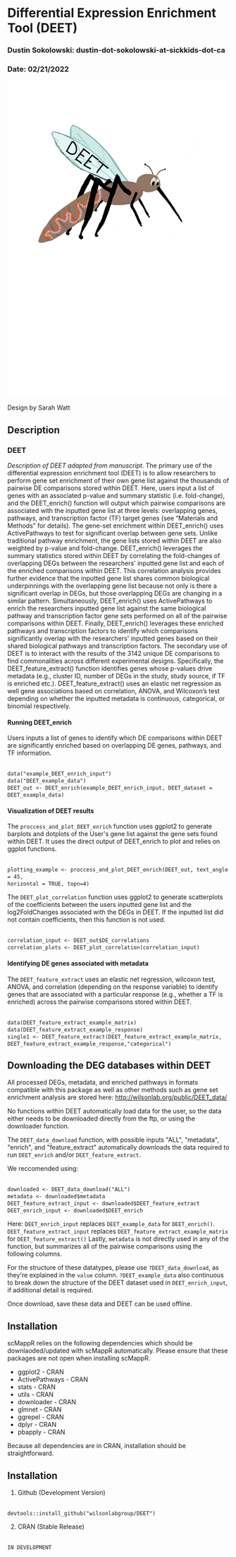 
# Differential Expression Enrichment Tool (DEET)

### Dustin Sokolowski: dustin-dot-sokolowski-at-sickkids-dot-ca

### Date: 02/21/2022

![alt text](https://github.com/wilsonlabgroup/DEET/blob/master/DEET_V2.png?raw=true)

Design by Sarah Watt

## Description

### DEET

*Description of DEET adapted from manuscript*. The primary use of the differential expression enrichment tool (DEET) is to allow researchers to perform gene set enrichment of their own gene list against the thousands of pairwise DE comparisons stored within DEET. Here, users input a list of genes with an associated p-value and summary statistic (i.e. fold-change), and the DEET_enrich() function will output which pairwise comparisons are associated with the inputted gene list at three levels: overlapping genes, pathways, and transcription factor (TF) target genes (see “Materials and Methods” for details). The gene-set enrichment within DEET_enrich() uses ActivePathways to test for significant overlap between gene sets. Unlike traditional pathway enrichment, the gene lists stored within DEET are also weighted by p-value and fold-change. DEET_enrich() leverages the summary statistics stored within DEET by correlating the fold-changes of overlapping DEGs between the researchers' inputted gene list and each of the enriched comparisons within DEET. This correlation analysis provides further evidence that the inputted gene list shares common biological underpinnings with the overlapping gene list because not only is there a significant overlap in DEGs, but those overlapping DEGs are changing in a similar pattern. Simultaneously, DEET_enrich() uses ActivePathways to enrich the researchers inputted gene list against the same biological pathway and transcription factor gene sets performed on all of the pairwise comparisons within DEET. Finally, DEET_enrich() leverages these enriched pathways and transcription factors to identify which comparisons significantly overlap with the researchers' inputted genes based on their shared biological pathways and transcription factors.
The secondary use of DEET is to interact with the results of the 3142 unique DE comparisons to find commonalities across different experimental designs. Specifically, the DEET_feature_extract() function identifies genes whose p-values drive metadata (e.g., cluster ID, number of DEGs in the study, study source, if TF is enriched etc.). DEET_feature_extract() uses an elastic net regression as well gene associations based on correlation, ANOVA, and Wilcoxon’s test depending on whether the inputted metadata is continuous, categorical, or binomial respectively.

#### Running DEET_enrich

Users inputs a list of genes to identify which DE comparisons within DEET are significantly enriched based on overlapping DE genes, pathways, and TF information.


```{r DEET_enrich, eval=FALSE}

data("example_DEET_enrich_input")
data("DEET_example_data")
DEET_out <- DEET_enrich(example_DEET_enrich_input, DEET_dataset = DEET_example_data)

```

#### Visualization of DEET results

The `proccess_and_plot_DEET_enrich` function uses ggplot2 to generate barplots and dotplots of the User's gene list against the gene sets found within DEET. It uses the direct output of DEET_enrich to plot and relies on ggplot functions.

```{r proccess_and_plot_DEET_enrich, eval=FALSE}

plotting_example <- proccess_and_plot_DEET_enrich(DEET_out, text_angle = 45,
horizontal = TRUE, topn=4)

```

The `DEET_plot_correlation` function uses ggplot2 to generate scatterplots of the coefficients between the users inputted gene list and the log2FoldChanges associated with the DEGs in DEET. If the inputted list did not contain coefficients, then this function is not used.

```{r DEET_plot_correlation, eval=FALSE}

correlation_input <- DEET_out$DE_correlations
correlation_plots <- DEET_plot_correlation(correlation_input)

```


#### Identifying DE genes associated with metadata

The `DEET_feature_extract` uses an elastic net regression, wilcoxon test, ANOVA, and correlation (depending on the response variable) to identify genes that are associated with a particular response (e.g., whether a TF is enriched) across the pairwise comparisons stored within DEET.

```{r DEET_feature_extract, eval=FALSE}

data(DEET_feature_extract_example_matrix)
data(DEET_feature_extract_example_response)
single1 <- DEET_feature_extract(DEET_feature_extract_example_matrix,
DEET_feature_extract_example_response,"categorical")

```

## Downloading the DEG databases within DEET

All processed DEGs, metadata, and enriched pathways in formats compatible with this package as well as other methods such as gene set enrichment analysis are stored here: http://wilsonlab.org/public/DEET_data/

No functions within DEET automatically load data for the user, so the data either needs to be downloaded directly from the ftp, or using the downloader function.

The `DEET_data_download` function, with possible inputs "ALL", "metadata", "enrich", and "feature_extract" automatically downloads the data required to run `DEET_enrich` and/or `DEET_feature_extract`.

We reccomended using:
```{r download_data, eval=FALSE}

downloaded <- DEET_data_download("ALL")
metadata <- downloaded$metadata
DEET_feature_extract_input <- downloaded$DEET_feature_extract
DEET_enrich_input <- downloaded$DEET_enrich

```

Here:
`DEET_enrich_input` replaces `DEET_example_data` for `DEET_enrich()`.
`DEET_feature_extract_input` replaces `DEET_feature_extract_example_matrix` for `DEET_feature_extract()`
Lastly, `metadata` is not directly used in any of the function, but summarizes all of the pairwise comparisons using the following columns.

For the structure of these datatypes, please use `?DEET_data_download`, as they're explained in the `value` column.
`?DEET_example_data` also continuous to break down the structure of the DEET dataset used in `DEET_enrich_input`, if additional detail is required.

Once download, save these data and DEET can be used offline.

## Installation

 scMappR relies on the following dependencies which should be downlaoded/updated with scMappR automatically. Please ensure that these packages are not open when installing scMappR. 

  * ggplot2 - CRAN
  * ActivePathways - CRAN
  * stats - CRAN
  * utils - CRAN
  * downloader - CRAN
  * glmnet - CRAN
  * ggrepel - CRAN
  * dplyr - CRAN
  * pbapply - CRAN

Because all dependencies are in CRAN, installation should be straightforward.

## Installation

1. Github (Development Version)


```{r install_developter, eval=FALSE}

devtools::install_github("wilsonlabgroup/DEET")

```


2. CRAN (Stable Release)

```{r install_cran, eval=FALSE}

IN DEVELOPMENT

```



